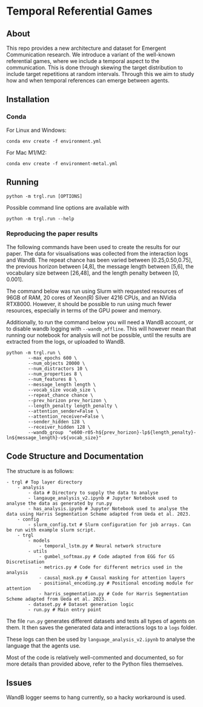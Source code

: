 # Temporal Referential Games

## About

This repo provides a new architecture and dataset for Emergent Communication
research. We introduce a variant of the well-known referential games, where we
include a temporal aspect to the communication. This is done through skewing the
target distribution to include target repetitions at random intervals. Through
this we aim to study how and when temporal references can emerge between agents.

## Installation

### Conda

For Linux and Windows:

```shell
conda env create -f environment.yml
```

For Mac M1/M2:

```shell
conda env create -f environment-metal.yml
```

## Running

```shell
python -m trgl.run [OPTIONS]
```

Possible command line options are available with

```shell
python -m trgl.run --help
```

### Reproducing the paper results

The following commands have been used to create the results for our paper. The
data for visualisations was collected from the interaction logs and WandB. The
repeat chance has been varied between \[0.25,0.50,0.75\], the previous horizon
between \[4,8\], the message length between \[5,6\], the vocabulary size between
\[26,48\], and the length penalty between \[0, 0.001\].

The command below was run using Slurm with requested resources of 96GB of RAM,
20 cores of Xeon(R) Silver 4216 CPUs, and an NVidia RTX8000. However, it should
be possible to run using much fewer resources, especially in terms of the GPU
power and memory.

Additionally, to run the command below you will need a WandB account, or to
disable wandb logging with `--wandb_offline`. This will however mean that
running our notebook for analysis will not be possible, until the results are
extracted from the logs, or uploaded to WandB.

```shell
python -m trgl.run \
        --max_epochs 600 \
        --num_objects 20000 \
        --num_distractors 10 \
        --num_properties 8 \
        --num_features 8 \
        --message_length length \
        --vocab_size vocab_size \
        --repeat_chance chance \
        --prev_horizon prev_horizon \
        --length_penalty length_penalty \
        --attention_sender=False \
        --attention_receiver=False \
        --sender_hidden 128 \
        --receiver_hidden 128 \
        --wandb_group  "e600-r05-h${prev_horizon}-lp${length_penalty}-ln${message_length}-v${vocab_size}"
```

## Code Structure and Documentation

The structure is as follows:

```
- trgl # Top layer directory
    - analysis
        - data # Directory to supply the data to analyse
        - langauge_analysis_v2.ipynb # Jupyter Notebook used to analyse the data as generated by run.py
        - has_analysis.ipynb # Jupyter Notebook used to analyse the data using Harris Segmentation Scheme adapted from Ueda et al. 2023.
    - config
        - slurm_config.txt # Slurm configuration for job arrays. Can be run with example slurm script.
    - trgl
        - models
            - temporal_lstm.py # Neural network structure
        - utils
            - gumbel_softmax.py # Code adapted from EGG for GS Discretisation
            - metrics.py # Code for different metrics used in the analysis
            - causal_mask.py # Causal masking for attention layers
            - positional_encoding.py # Positional encoding module for attention
            - harris_segmentation.py # Code for Harris Segmentation Scheme adapted from Ueda et al. 2023.
        - dataset.py # Dataset generation logic
        - run.py # Main entry point
```

The file `run.py` generates different datasets and tests all types of agents on
them. It then saves the generated data and interactions logs to a `logs` folder.

These logs can then be used by `language_analysis_v2.ipynb` to analyse the
language that the agents use.

Most of the code is relatively well-commented and documented, so for more
details than provided above, refer to the Python files themselves.

## Issues

WandB logger seems to hang currently, so a hacky workaround is used.
